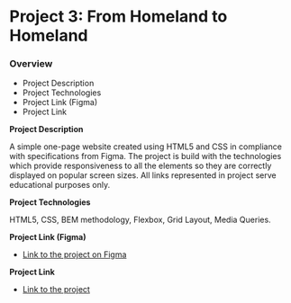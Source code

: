 # Project 3: From Homeland to Homeland
### Overview  
* Project Description  
* Project Technologies 
* Project Link (Figma)
* Project Link  
  
**Project Description**    
  
A simple one-page website created using HTML5 and CSS in compliance with specifications from Figma. The project is build with the technologies which provide responsiveness to all the elements so they are correctly displayed on popular screen sizes. All links represented in project serve educational purposes only.

**Project Technologies** 

HTML5, CSS, BEM methodology, Flexbox, Grid Layout, Media Queries.

  
**Project Link (Figma)**  
  
* [Link to the project on Figma](https://www.figma.com/file/1zCYcflj6BJx5VqOvXU9nb/Sprint-3-From-Homeland-to-Homeland-desktop-mobile?node-id=0%3A1)  
  
**Project Link** 

* [Link to the project](https://mariakonstantinov.github.io/coh_02_web_project_3/)

  
 
